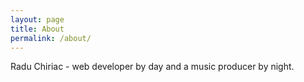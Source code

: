 ```yaml
---
layout: page
title: About
permalink: /about/
---
```


Radu Chiriac - web developer by day and a music producer by night.
